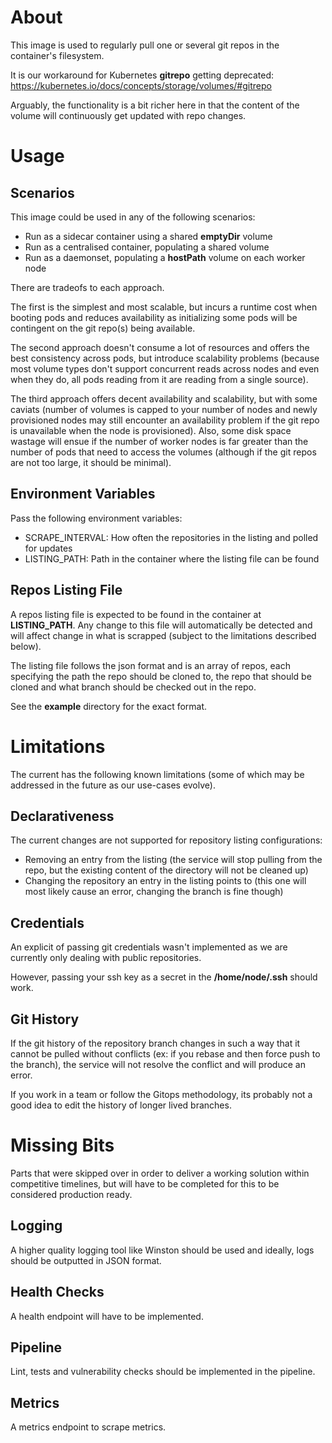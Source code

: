# About 

This image is used to regularly pull one or several git repos in the container's filesystem.

It is our workaround for Kubernetes **gitrepo** getting deprecated: https://kubernetes.io/docs/concepts/storage/volumes/#gitrepo

Arguably, the functionality is a bit richer here in that the content of the volume will continuously get updated with repo changes.

# Usage

## Scenarios

This image could be used in any of the following scenarios:
- Run as a sidecar container using a shared **emptyDir** volume
- Run as a centralised container, populating a shared volume
- Run as a daemonset, populating a **hostPath** volume on each worker node

There are tradeofs to each approach. 

The first is the simplest and most scalable, but incurs a runtime cost when booting pods and reduces availability as initializing some pods will be contingent on the git repo(s) being available.

The second approach doesn't consume a lot of resources and offers the best consistency across pods, but introduce scalability problems (because most volume types don't support concurrent reads across nodes and even when they do, all pods reading from it are reading from a single source).

The third approach offers decent availability and scalability, but with some caviats (number of volumes is capped to your number of nodes and newly provisioned nodes may still encounter an availability problem if the git repo is unavailable when the node is provisioned). Also, some disk space wastage will ensue if the number of worker nodes is far greater than the number of pods that need to access the volumes (although if the git repos are not too large, it should be minimal).

## Environment Variables

Pass the following environment variables:
- SCRAPE_INTERVAL: How often the repositories in the listing and polled for updates
- LISTING_PATH: Path in the container where the listing file can be found

## Repos Listing File

A repos listing file is expected to be found in the container at **LISTING_PATH**. Any change to this file will automatically be detected and will affect change in what is scrapped (subject to the limitations described below).

The listing file follows the json format and is an array of repos, each specifying the path the repo should be cloned to, the repo that should be cloned and what branch should be checked out in the repo.

See the **example** directory for the exact format.

# Limitations

The current has the following known limitations (some of which may be addressed in the future as our use-cases evolve).

## Declarativeness

The current changes are not supported for repository listing configurations:
- Removing an entry from the listing (the service will stop pulling from the repo, but the existing content of the directory will not be cleaned up)
- Changing the repository an entry in the listing points to (this one will most likely cause an error, changing the branch is fine though)

## Credentials

An explicit of passing git credentials wasn't implemented as we are currently only dealing with public repositories.

However, passing your ssh key as a secret in the **/home/node/.ssh** should work.

## Git History

If the git history of the repository branch changes in such a way that it cannot be pulled without conflicts (ex: if you rebase and then force push to the branch), the service will not resolve the conflict and will produce an error.

If you work in a team or follow the Gitops methodology, its probably not a good idea to edit the history of longer lived branches.

# Missing Bits

Parts that were skipped over in order to deliver a working solution within competitive timelines, but will have to be completed for this to be considered production ready.

## Logging

A higher quality logging tool like Winston should be used and ideally, logs should be outputted in JSON format.

## Health Checks

A health endpoint will have to be implemented.

## Pipeline

Lint, tests and vulnerability checks should be implemented in the pipeline.

## Metrics

A metrics endpoint to scrape metrics.